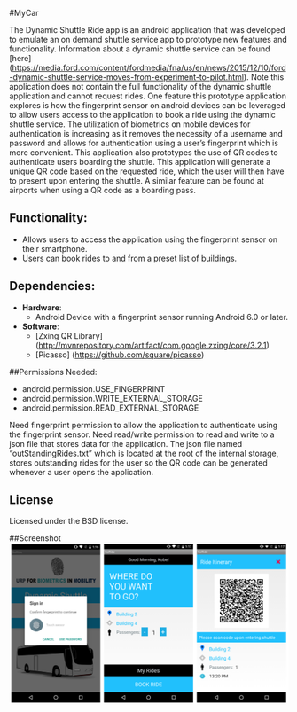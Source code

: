 #MyCar

The Dynamic Shuttle Ride app is an android application that was developed to emulate an on demand shuttle service app to 
prototype new features and functionality. Information about a dynamic shuttle service can be found [here] (https://media.ford.com/content/fordmedia/fna/us/en/news/2015/12/10/ford-dynamic-shuttle-service-moves-from-experiment-to-pilot.html). 
Note this application does not contain the full functionality of the dynamic shuttle application and cannot request rides. 
One feature this prototype application explores is how the fingerprint sensor on android devices can be leveraged to allow users access to the application to book a ride using the dynamic shuttle service. The utilization of biometrics on mobile devices for authentication is increasing as it removes the necessity of a username and password and allows for authentication using a user’s fingerprint which is more convenient. 
This application also prototypes the use of QR codes to authenticate users boarding the shuttle. This application will generate a unique QR code based on the requested ride, which the user will then have to present upon entering the shuttle. A similar feature can be found at airports when using a QR code as a boarding pass.  



## Functionality:
* Allows users to access the application using the fingerprint sensor on their smartphone.
*	Users can book rides to and from a preset list of buildings.


## Dependencies:
- **Hardware**:
  - Android Device with a fingerprint sensor running Android 6.0 or later.
- **Software**: 
  - [Zxing QR Library] (http://mvnrepository.com/artifact/com.google.zxing/core/3.2.1)
  - [Picasso] (https://github.com/square/picasso)



##Permissions Needed:
- android.permission.USE_FINGERPRINT
- android.permission.WRITE_EXTERNAL_STORAGE
- android.permission.READ_EXTERNAL_STORAGE


Need fingerprint permission to allow the application to authenticate using the fingerprint sensor.
Need read/write permission to read and write to a json file that stores data for the application. The json 	file named “outStandingRides.txt” which is located at the root of the internal storage, stores outstanding rides for the user so the QR code can be generated whenever a user opens the application. 

## License
Licensed under the BSD license.

##Screenshot
![Alt text](https://github.com/Keyurpatel93/DynamicShuttleRide/blob/master/DynamicShuttleRide.png?raw=true "Screenshot")
